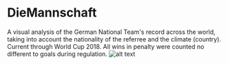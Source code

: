 # DieMannschaft
A visual analysis of the German National Team's record across the world, taking into account the nationality of the referree and the climate (country). Current through World Cup 2018. All wins in penalty were counted no different to goals during regulation. 
![alt text](https://upload.wikimedia.org/wikipedia/en/thumb/e/e3/DFBEagle.svg/1200px-DFBEagle.svg.png)
